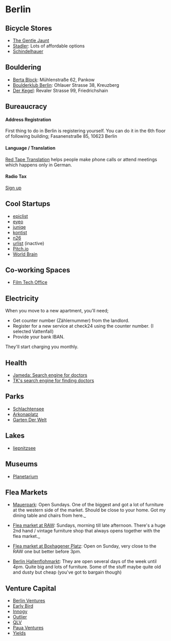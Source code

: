# Berlin

## Bicycle Stores

* [The Gentle Jaunt](http://thegentlejaunt.com)
* [Stadler](https://www.google.com/maps/place/Zweirad-Center+Stadler+GmbH/@52.5031609,13.4515225,13.3z/data=!4m5!3m4!1s0x0:0x5baacd3e22e7835!8m2!3d52.5227754!4d13.4631014?hl=en&shorturl=1): Lots of affordable options
* [Schindelhauer](https://www.schindelhauerbikes.com/)

## Bouldering

* [Berta Block](http://www.bertablock.de/): Mühlenstraße 62, Pankow
* [Boulderklub Berlin](http://boulderklub.de/): Ohlauer Strasse 38, Kreuzberg
* [Der Kegel](http://derkegel.de/): Revaler Strasse 99, Friedrichshain

## Bureaucracy

#### Address Registration

First thing to do in Berlin is registering yourself. You can do it in the 6th floor of following building;
Fasanenstraße 85, 10623 Berlin

#### Language / Translation

[Red Tape Translation](https://www.redtapetranslation.com/) helps people make phone calls or attend meetings which happens only in German. 

#### Radio Tax

[Sign up](https://www.rundfunkbeitrag.de/buergerinnen_und_buerger/formulare/anmelden/index_ger.html)

## Cool Startups

* [epiclist](https://angel.co/epiclist)
* [eyeo](https://eyeo.com/)
* [juniqe](https://www.juniqe.com/)
* [kontist](https://angel.co/kontist)
* [n26](https://n26.com)
* [urlist](https://angel.co/urlist) (inactive)
* [Pitch.io](https://pitch.com/)
* [World Brain](https://worldbrain.io/)

## Co-working Spaces

* [Film Tech Office](https://www.filmtechoffice.com/)

## Electricity

When you move to a new apartment, you'll need;

* Get counter number (Zählernummer) from the landlord.
* Register for a new service at check24 using the counter number. (I selected Vattenfall)
* Provide your bank IBAN.

They'll start charging you monthly. 

## Health

* [Jameda: Search engine for doctors](https://www.jameda.de/)
* [TK's search engine for finding doctors](https://www.tk-aerztefuehrer.de/TK/start.htm)

## Parks

* [Schlachtensee](https://de.m.wikipedia.org/wiki/Schlachtensee)
* [Arkonaplatz](https://de.m.wikipedia.org/wiki/Arkonaplatz)
* [Garten Der Welt](https://gruen-berlin.de/gaerten-der-welt)

## Lakes

* [liepnitzsee](http://www.findingberlin.com/liepnitzsee/)

## Museums

* [Planetarium](http://www.planetarium.berlin/)

## Flea Markets

* [Mauerpark](https://goo.gl/6wioq7): Open Sundays. One of the biggest and got a lot of furniture at the western side of the market. Should be close to your home. Got my dining table and chairs from here._

* [Flea market at RAW](https://goo.gl/rXnRbA): Sundays, morning till late afternoon. There's a huge 2nd hand / vintage furniture shop that always opens together with the flea market._

* [Flea market at Boxhagener Platz](https://goo.gl/maps/ZUcd6NweQZF2): Open on Sunday, very close to the RAW one but better before 3pm.

* [Berlin Hallenflohmarkt](https://goo.gl/7cfQWc): They are open several days of the week until 4pm. Quite big and lots of furniture. Some of the stuff maybe quite old and dusty but cheap (you've got to bargain though)

## Venture Capital 

* [Berlin Ventures](http://www.berlinventures.com/)
* [Early Bird](https://earlybird.com/)
* [Innogy](https://www.innogy.ventures/)
* [Outlier](https://outlierventures.io/)
* [QLV](http://www.qlv.berlin/)
* [Paua Ventures](https://angel.co/paua-ventures)
* [Yields](https://angel.co/yields-internet-ventures)
